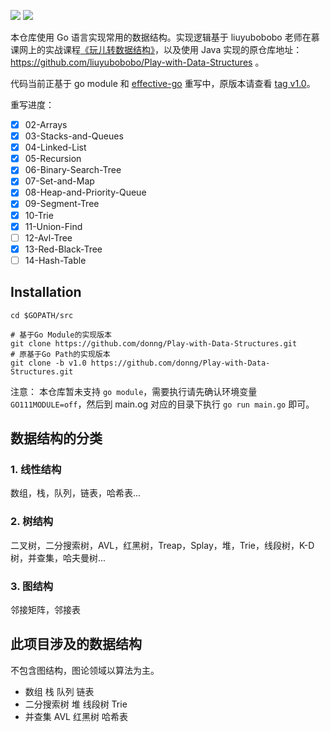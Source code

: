 ![](https://img.shields.io/badge/language-go-blue.svg) ![](https://img.shields.io/github/issues-raw/donng/Play-with-Data-Structures)

本仓库使用 Go 语言实现常用的数据结构。实现逻辑基于 liuyubobobo 老师在慕课网上的实战课程[《玩儿转数据结构》](https://coding.imooc.com/class/207.html)，以及使用 Java 实现的原仓库地址：https://github.com/liuyubobobo/Play-with-Data-Structures 。

代码当前正基于 go module 和 [effective-go](https://go-zh.org/doc/effective_go.html) 重写中，原版本请查看 [tag v1.0](https://github.com/donng/Play-with-Data-Structures/tree/v1.0)。

重写进度：

- [x] 02-Arrays
- [x] 03-Stacks-and-Queues
- [x] 04-Linked-List
- [x] 05-Recursion
- [x] 06-Binary-Search-Tree
- [x] 07-Set-and-Map
- [x] 08-Heap-and-Priority-Queue
- [x] 09-Segment-Tree
- [x] 10-Trie
- [x] 11-Union-Find
- [ ] 12-Avl-Tree
- [x] 13-Red-Black-Tree
- [ ] 14-Hash-Table 

## Installation

```
cd $GOPATH/src

# 基于Go Module的实现版本
git clone https://github.com/donng/Play-with-Data-Structures.git
# 原基于Go Path的实现版本
git clone -b v1.0 https://github.com/donng/Play-with-Data-Structures.git
```

注意： 本仓库暂未支持 `go module`，需要执行请先确认环境变量 `GO111MODULE=off`，然后到 main.og 对应的目录下执行 `go run main.go` 即可。

## 数据结构的分类

### 1. 线性结构

数组，栈，队列，链表，哈希表...

### 2. 树结构

二叉树，二分搜索树，AVL，红黑树，Treap，Splay，堆，Trie，线段树，K-D树，并查集，哈夫曼树...

### 3. 图结构

邻接矩阵，邻接表

## 此项目涉及的数据结构
不包含图结构，图论领域以算法为主。

- 数组 栈 队列 链表
- 二分搜索树 堆 线段树 Trie
- 并查集 AVL 红黑树 哈希表
